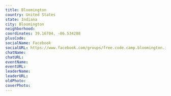 ```yaml
---
title: Bloomington
country: United States
state: Indiana
city: Bloomington
neighborhood: 
coordinates: 39.16704, -86.534288
plusCode:
socialName: Facebook
socialURL: https://www.facebook.com/groups/free.code.camp.bloomington.in
chatName:
chatURL:
eventName:
eventURL:
leaderName:
leaderURL:
oldPhoto: 
coverPhoto:
---
```

